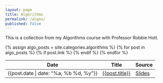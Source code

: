 ```yaml
---
layout: page
title: Algorithms
permalink: /algos/
published: false 
---
```


<div class="page">
  <p class=message>This is a collection from my Algorithms course with Professor Robbie Hott.</p>

<table class="table">
  <thead>
    <tr>
      <th scope="col">Date</th>
      <th scope="col">Title</th>
      <th scope="col">Source</th>
    </tr>
  </thead>
  <tbody>
    {% assign algo_posts = site.categories.algorithms %}
{% for post in algo_posts %}
<tr>
    <td>{{post.date | date: "%a, %b %d, %y"}}</td>
    <td><a href="{{post.url}}">{{post.title}}</a></td>
    {% if post.link %}
    <td><a href="{{post.link}}">Slides</a></td>
    {% endif %}
</tr>
{% endfor %}
</tbody>
</table>

